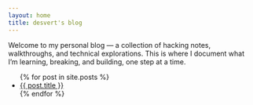 ```yaml
---
layout: home
title: desvert's blog
---
```


Welcome to my personal blog — a collection of hacking notes, walkthroughs, and technical explorations. This is where I document what I’m learning, breaking, and building, one step at a time.

<ul>
  {% for post in site.posts %}
    <li><a href="{{ post.url }}">{{ post.title }}</a></li>
  {% endfor %}
</ul>